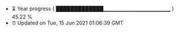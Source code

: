 - ⏳ Year progress { █████████████▁▁▁▁▁▁▁▁▁▁▁▁▁▁▁▁▁ } 45.22 %
- ⏰ Updated on Tue, 15 Jun 2021 01:06:39 GMT

